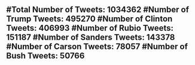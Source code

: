 #Total Number of Tweets: 1034362 
#Number of Trump Tweets: 495270
#Number of Clinton Tweets: 406993
#Number of Rubio Tweets: 151187
#Number of Sanders Tweets: 143378
#Number of Carson Tweets: 78057
#Number of Bush Tweets: 50766
---
